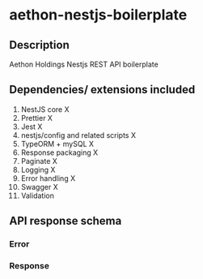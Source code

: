 # aethon-nestjs-boilerplate

## Description

Aethon Holdings Nestjs REST API boilerplate

## Dependencies/ extensions included

1. NestJS core X
2. Prettier X
3. Jest X
4. nestjs/config and related scripts X
5. TypeORM + mySQL X
6. Response packaging X
7. Paginate X
8. Logging X
9. Error handling X
10. Swagger X
11. Validation


## API response schema

### Error

### Response



